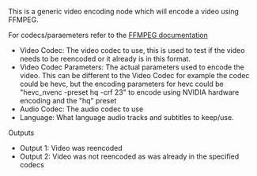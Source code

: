 This is a generic video encoding node which will encode a video using FFMPEG.

For codecs/paraemeters refer to the [FFMPEG documentation](https://ffmpeg.org/ffmpeg.html)

* Video Codec: The video codec to use, this is used to test if the video needs to be reencoded or it already is in this format.
* Video Codec Parameters: The actual parameters used to encode the video.  This can be different to the Video Codec for example the codec could be hevc, but the encoding parameters for hevc could be "hevc_nvenc -preset hq -crf 23" to encode using NVIDIA hardware encoding and the "hq" preset
* Audio Codec: The audio codec to use
* Language: What language audio tracks and subtitles to keep/use.

Outputs
* Output 1: Video was reencoded
* Output 2: Video was not reencoded as was already in the specified codecs